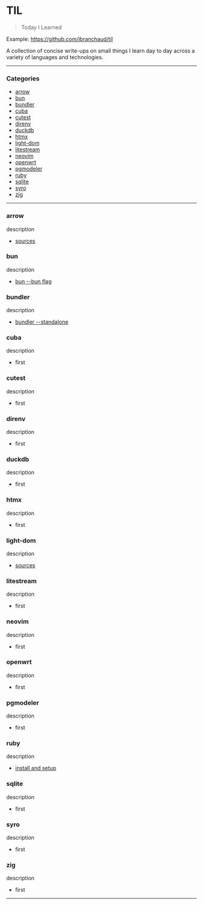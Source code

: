 # TIL

> Today I Learned

Example: https://github.com/jbranchaud/til

A collection of concise write-ups on small things I learn day to day across a
variety of languages and technologies.

---

### Categories

- [arrow](#arrow)
- [bun](#bun)
- [bundler](#bundler)
- [cuba](#cuba)
- [cutest](#cutest)
- [direnv](#direnv)
- [duckdb](#duckdb)
- [htmx](#htmx)
- [light-dom](#light-dom)
- [litestream](#litestream)
- [neovim](#neovim)
- [openwrt](#openwrt)
- [pgmodeler](#pgmodeler)
- [ruby](#ruby)
- [sqlite](#sqlite)
- [syro](#syro)
- [zig](#zig)

---

### arrow

description

- [sources](arrow/sources.md)

### bun

description

- [bun --bun flag](bun/bun-flag.md)

### bundler

description

- [bundler --standalone](bundler/standalone-bundle.md)

### cuba

description

- first

### cutest

description

- first

### direnv

description

- first

### duckdb

description

- first

### htmx

description

- first

### light-dom

description

- [sources](light-dom/sources.md)

### litestream

description

- first

### neovim

description

- first

### openwrt

description

- first

### pgmodeler

description

- first

### ruby

description

- [install and setup](ruby/install-setup.md)

### sqlite

description

- first

### syro

description

- first

### zig

description

- first

---
